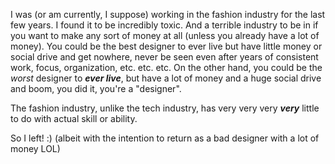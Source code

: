 I was (or am currently, I suppose) working in the fashion industry for the last few years.
I found it to be incredibly toxic. And a terrible industry to be in if you want to make any sort of money at all (unless you already have a lot of money).
You could be the best designer to ever live but have little money or social drive and get nowhere, never be seen even after years of consistent work, focus, organization, etc. etc. etc.
On the other hand, you could be the _worst_ designer to **_ever live_**, but have a lot of money and a huge social drive and boom, you did it, you're a "designer".

The fashion industry, unlike the tech industry, has very very very **_very_** little to do with actual skill or ability.

So I left! :) (albeit with the intention to return as a bad designer with a lot of money LOL)

